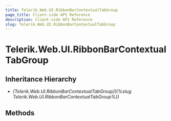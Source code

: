 ```yaml
---
title: Telerik.Web.UI.RibbonBarContextualTabGroup
page_title: Client-side API Reference
description: Client-side API Reference
slug: Telerik.Web.UI.RibbonBarContextualTabGroup
---
```


# Telerik.Web.UI.RibbonBarContextualTabGroup  

## Inheritance Hierarchy

* *[Telerik.Web.UI.RibbonBarContextualTabGroup]({%slug Telerik.Web.UI.RibbonBarContextualTabGroup%})*

## Methods


